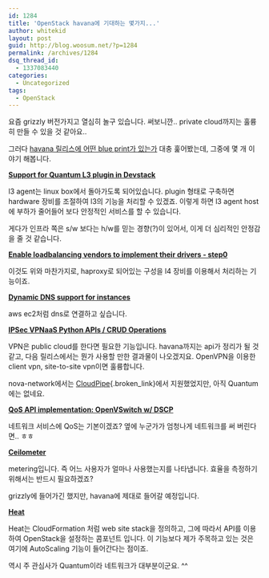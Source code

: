 ```yaml
---
id: 1284
title: 'OpenStack havana에 기대하는 몇가지...'
author: whitekid
layout: post
guid: http://blog.woosum.net/?p=1284
permalink: /archives/1284
dsq_thread_id:
  - 1337083440
categories:
  - Uncategorized
tags:
  - OpenStack
---
```

요즘 grizzly 버전가지고 열심히 놀구 있습니다. 써보니깐.. private cloud까지는 훌륭히 만들 수 있을 것 같아요..

그러다 [havana 릴리스에 어떤 blue print가 있는가][1] 대충 훑어봤는데, 그중에 몇 개 이야기 해봅니다.

[**Support for Quantum L3 plugin in Devstack**][2]

l3 agent는 linux box에서 돌아가도록 되어있습니다. plugin 형태로 구축하면 hardware 장비를 조절하여 l3의 기능을 처리할 수 있겠죠. 이렇게 하면 l3 agent host에 부하가 줄어들어 보다 안정적인 서비스를 할 수 있습니다.

게다가 인프라 쪽은 s/w 보다는 h/w를 믿는 경향(?)이 있어서, 이게 더 심리적인 안정감을 줄 것 같습니다.

[**Enable loadbalancing vendors to implement their drivers - step0**][3]

이것도 위와 마찬가지로, haproxy로 되어있는 구성을 l4 장비를 이용해서 처리하는 기능이죠.

[**Dynamic DNS support for instances**][4]

aws ec2처럼 dns로 연결하고 싶습니다.

[**IPSec VPNaaS Python APIs / CRUD Operations**][5]

VPN은 public cloud를 한다면 필요한 기능입니다. havana까지는 api가 정리가 될 것 같고, 다음 릴리스에서는 뭔가 사용할 만한 결과물이 나오겠지요. OpenVPN을 이용한 client vpn, site-to-site vpn이면 훌륭합니다.

nova-network에서는 [CloudPipe][6]{.broken_link}에서 지원했었지만, 아직 Quantum에는 없네요.

[**QoS API implementation: OpenVSwitch w/ DSCP**][7]

네트워크 서비스에 QoS는 기본이겠죠? 옆에 누군가가 엄청나게 네트워크를 써 버린다면.. ㅎㅎ

[**Ceilometer**][8]

metering입니다. 즉 어느 사용자가 얼마나 사용했는지를 나타냅니다. 효율을 측정하기 위해서는 반드시 필요하겠죠?

grizzly에 들어가긴 했지만, havana에 제대로 들어갈 예정입니다.

[**Heat**][9]

Heat는 CloudFormation 처럼 web site stack을 정의하고, 그에 따라서 API를 이용하여 OpenStack을 설정하는 콤포넌트 입니다. 이 기능보다 제가 주목하고 있는 것은 여기에 AutoScaling 기능이 들어간다는 점이죠.

역시 주 관심사가 Quantum이라 네트워크가 대부분이군요. ^^

 [1]: http://status.openstack.org/release/
 [2]: https://blueprints.launchpad.net/devstack/+spec/quantum-l3-plugin-support
 [3]: https://blueprints.launchpad.net/quantum/+spec/multi-vendor-support-for-lbaas-step0
 [4]: https://blueprints.launchpad.net/nova/+spec/dynamic-dns
 [5]: https://blueprints.launchpad.net/quantum/+spec/vpnaas-python-apis
 [6]: http://docs.openstack.org/trunk/openstack-compute/admin/content/cloudpipe-per-project-vpns.html
 [7]: https://blueprints.launchpad.net/quantum/+spec/qos-ovs-qos
 [8]: https://wiki.openstack.org/wiki/Ceilometer
 [9]: https://wiki.openstack.org/wiki/Heat